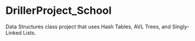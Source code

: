 # DrillerProject_School
Data Structures class project that uses Hash Tables, AVL Trees, and Singly-Linked Lists.
